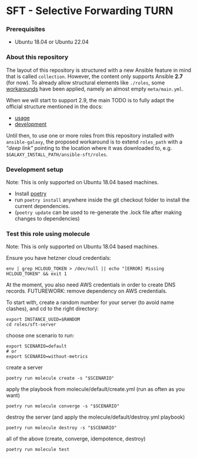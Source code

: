 SFT - Selective Forwarding TURN
===============================

### Prerequisites

* Ubuntu 18.04 or Ubuntu 22.04

### About this repository

The layout of this repository is structured with a new Ansible feature in mind that is called `collection`. However, the
content only supports Ansible __2.7__ (for now). To already allow structural elements like `./roles`, some
[workarounds](https://github.com/ansible/ansible/issues/16804) have been applied, namely an almost empty `meta/main.yml`.

When we will start to support 2.9, the main TODO is to fully adapt the official structure mentioned in the docs:

* [usage](https://docs.ansible.com/ansible/2.9/user_guide/collections_using.html)
* [development](https://docs.ansible.com/ansible/2.9/dev_guide/developing_collections.html)

Until then, to use one or more roles from this repository installed with `ansible-galaxy`, the proposed workaround is
to extend `roles_path` with a *"deep link"* pointing to the location where it was downloaded to, e.g. 
`$GALAXY_INSTALL_PATH/ansible-sft/roles`.


### Development setup
Note: This is only supported on Ubuntu 18.04 based machines.

* Install [poetry](https://python-poetry.org/docs/)
* run `poetry install` anywhere inside the git checkout folder to install the current dependencies.
* (`poetry update` can be used to re-generate the .lock file after making changes to dependencies)

### Test this role using molecule
Note: This is only supported on Ubuntu 18.04 based machines.

Ensure you have hetzner cloud credentials:

```
env | grep HCLOUD_TOKEN > /dev/null || echo "[ERROR] Missing HCLOUD_TOKEN" && exit 1
```

At the moment, you also need AWS credentials in order to create DNS records. FUTUREWORK: remove dependency on AWS credentials.

To start with, create a random number for your server (to avoid name clashes), and cd to the right directory:

```
export INSTANCE_UUID=$RANDOM
cd roles/sft-server
```

choose one scenario to run:

```
export SCENARIO=default
# or
export SCENARIO=without-metrics
```

create a server

```
poetry run molecule create -s "$SCENARIO"
```

apply the playbook from molecule/default/create.yml (run as often as you want)

```
poetry run molecule converge -s "$SCENARIO"

```

destroy the server (and apply the molecule/default/destroy.yml playbook)

```
poetry run molecule destroy -s "$SCENARIO"

```

all of the above (create, converge, idempotence, destroy)

```
poetry run molecule test
```
